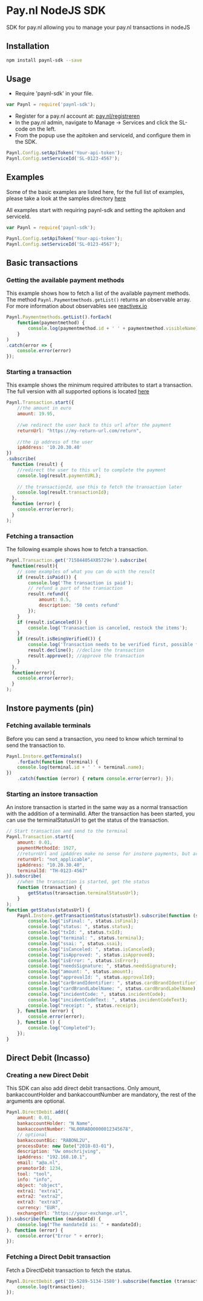 # Pay.nl NodeJS SDK
SDK for pay.nl allowing you to manage your pay.nl transactions in nodeJS

## Installation
```bash
npm install paynl-sdk --save
```

## Usage

- Require 'paynl-sdk' in your file.
```javascript
var Paynl = require('paynl-sdk');
```
- Register for a pay.nl account at: [pay.nl/registreren](https://pay.nl/registreren)
- In the pay.nl admin, navigate to Manage -> Services and click the SL-code on the left.
- From the popup use the apitoken and serviceId, and configure them in the SDK.
```javascript
Paynl.Config.setApiToken('Your-api-token');
Paynl.Config.setServiceId('SL-0123-4567');

```
## Examples
Some of the basic examples are listed here, for the full list of examples, please take a look at the samples directory [here](https://github.com/paynl/nodejs-sdk/tree/master/src/samples)

All examples start with requiring paynl-sdk and setting the apitoken and serviceId.

```javascript
var Paynl = require('paynl-sdk');

Paynl.Config.setApiToken('Your-api-token');
Paynl.Config.setServiceId('SL-0123-4567');
```
## Basic transactions

### Getting the available payment methods
This example shows how to fetch a list of the available payment methods.
The method ``` Paynl.Paymentmethods.getList() ``` returns an observable array.
For more information about observables see [reactivex.io](http://reactivex.io/rxjs/)

```javascript
Paynl.Paymentmethods.getList().forEach(
    function(paymentmethod) {
        console.log(paymentmethod.id + ' ' + paymentmethod.visibleName);
    }
)
.catch(error => {
    console.error(error)
});
```
### Starting a transaction
This example shows the minimum required attributes to start a transaction.
The full version with all supported options is located [here](https://github.com/paynl/nodejs-sdk/tree/master/src/samples/transaction/start.ts)

```javascript
Paynl.Transaction.start({
    //the amount in euro
    amount: 19.95,
    
    //we redirect the user back to this url after the payment
    returnUrl: "https://my-return-url.com/return",
    
    //the ip address of the user
    ipAddress: '10.20.30.40' 
})
.subscribe(
  function (result) {
    //redirect the user to this url to complete the payment
    console.log(result.paymentURL); 
    
    // the transactionId, use this to fetch the transaction later
    console.log(result.transactionId);
  }, 
  function (error) {
    console.error(error); 
  }
);
```

### Fetching a transaction
The following example shows how to fetch a transaction.
```javascript
Paynl.Transaction.get('715844054X85729e').subscribe(
  function(result){
    // some examples of what you can do with the result
    if (result.isPaid()) {
        console.log('The transaction is paid');
        // refund a part of the transaction
        result.refund({
            amount: 0.5,
            description: '50 cents refund'
        });
    }
    if (result.isCanceled()) {
        console.log('Tranasaction is canceled, restock the items');
    }
    if (result.isBeingVerified()) {
        console.log('Transaction needs to be verified first, possible fraud');
        result.decline(); //decline the transaction
        result.approve(); //approve the transaction 
    }
  },
  function(error){
    console.error(error);
  }
);
```

## Instore payments (pin)

### Fetching available terminals

Before you can send a transaction, you need to know which terminal to send the transaction to.

```javascript
Paynl.Instore.getTerminals()
    .forEach(function (terminal) {
    console.log(terminal.id + ' ' + terminal.name);
})
    .catch(function (error) { return console.error(error); });
```

### Starting an instore transaction
An instore transaction is started in the same way as a normal transaction with the addition of a terminalId.
After the transaction has been started, you can use the terminalStatusUrl to get the status of the transaction.

```javascript
// Start transaction and send to the terminal
Paynl.Transaction.start({
    amount: 0.01,
    paymentMethodId: 1927,
    //returnUrl and ipAddres make no sense for instore payments, but are mandatory
    returnUrl: "not_applicable",
    ipAddress: "10.20.30.40",
    terminalId: "TH-0123-4567"
}).subscribe(
    //when the transaction is started, get the status
    function (transaction) { 
        getStatus(transaction.terminalStatusUrl); 
    }
);
function getStatus(statusUrl) {
    Paynl.Instore.getTransactionStatus(statusUrl).subscribe(function (status) {
        console.log("isFinal: ", status.isFinal);
        console.log("status: ", status.status);
        console.log("txId: ", status.txId);
        console.log("terminal: ", status.terminal);
        console.log("ssai: ", status.ssai);
        console.log("isCanceled: ", status.isCanceled);
        console.log("isApproved: ", status.isApproved);
        console.log("isError: ", status.isError);
        console.log("needsSignature: ", status.needsSignature);
        console.log("amount: ", status.amount);
        console.log("approvalId: ", status.approvalId);
        console.log("carBrandIdentifier: ", status.cardBrandIdentifier);
        console.log("cardBrandLabelName: ", status.cardBrandLabelName);
        console.log("incidentCode: ", status.incidentCode);
        console.log("incidentCodeText: ", status.incidentCodeText);
        console.log("receipt: ", status.receipt);
    }, function (error) { 
        console.error(error); 
    }, function () {
        console.log("Completed");
    });
}
```

## Direct Debit (Incasso)

### Creating a new Direct Debit

This SDK can also add direct debit transactions.
Only amount, bankaccountHolder and bankaccountNumber are mandatory, the rest of the arguments are optional.

```javascript
Paynl.DirectDebit.add({
    amount: 0.01,
    bankaccountHolder: "N Name",
    bankaccountNumber: "NL00RABO0000012345678",
    // optional
    bankaccountBic: "RABONL2U",
    processDate: new Date("2018-03-01"),
    description: "Uw omschrijving",
    ipAddress: "192.168.10.1",
    email: "a@a.nl",
    promotorId: 1234,
    tool: "tool",
    info: "info",
    object: "object",
    extra1: "extra1",
    extra2: "extra2",
    extra3: "extra3",
    currency: "EUR",
    exchangeUrl: "https://your-exchange.url",
}).subscribe(function (mandateId) {
    console.log("The mandateId is: " + mandateId);
}, function (error) {
    console.error("Error " + error);
});

```

### Fetching a Direct Debit transaction

Fetch a DirectDebit transaction to fetch the status.

```javascript
Paynl.DirectDebit.get('IO-5289-5134-1580').subscribe(function (transaction) {
    console.log(transaction);
});
```
